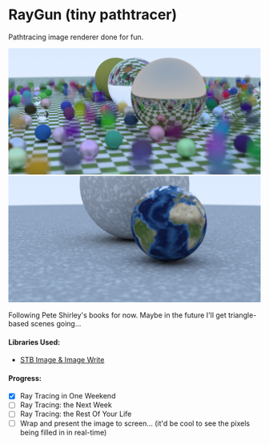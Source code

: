 # RayGun (tiny pathtracer)
Pathtracing image renderer done for fun.

![current output image](raytrace_output.bmp)
![noise output image](raytrace_noise01.bmp)

Following Pete Shirley's books for now.
Maybe in the future I'll get triangle-based scenes going...

#### Libraries Used:
- [STB Image & Image Write](https://github.com/nothings/stb)

#### Progress:
- [x] Ray Tracing in One Weekend
- [ ] Ray Tracing: the Next Week
- [ ] Ray Tracing: the Rest Of Your Life
- [ ] Wrap and present the image to screen... (it'd be cool to see the pixels being filled in in real-time)
